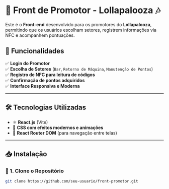 # 🎸 Front de Promotor - Lollapalooza 🎶

Este é o **Front-end** desenvolvido para os promotores do **Lollapalooza**, permitindo que os usuários escolham setores, registrem informações via NFC e acompanhem pontuações.

## 🚀 Funcionalidades
✅ **Login do Promotor**  
✅ **Escolha de Setores** (`Bar`, `Retorno de Máquina`, `Manutenção de Pontos`)  
✅ **Registro de NFC para leitura de códigos**  
✅ **Confirmação de pontos adquiridos**  
✅ **Interface Responsiva e Moderna**  

---

## 🛠️ **Tecnologias Utilizadas**
- ⚛️ **React.js** (Vite)  
- 🎨 **CSS com efeitos modernos e animações**  
- 📡 **React Router DOM** (para navegação entre telas)  

---

## 📥 **Instalação**
### 🔹 1. Clone o Repositório
```bash
git clone https://github.com/seu-usuario/front-promotor.git
